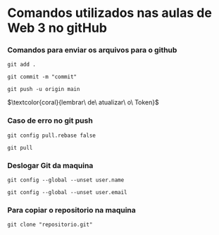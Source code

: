 # **Comandos utilizados nas aulas de Web 3 no gitHub**

### Comandos para enviar os arquivos para o github
```
git add .
```
```
git commit -m "commit"
```
```
git push -u origin main
```
$\textcolor{coral}{lembrar\ de\ atualizar\ o\ Token}$
 
### Caso de erro no git push
```
git config pull.rebase false
```
```
git pull
```

### Deslogar Git da maquina
```
git config --global --unset user.name
```
```
git config --global --unset user.email
```

### Para copiar o repositorio na maquina
```
git clone "repositorio.git"
```
